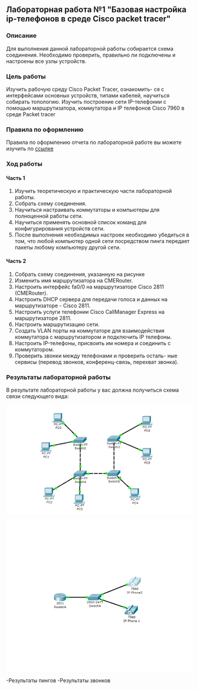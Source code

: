 ## Лабораторная работа №1 "Базовая настройка ip-телефонов в среде Сisco packet tracer"

### Описание
Для выполнения данной лабораторной работы собирается схема соединения. Необходимо проверить, правильно ли подключены и настроены все узлы устройств.

### Цель работы
Изучить рабочую среду Cisco Packet Tracer, ознакомить- ся с интерфейсами основных устройств, типами кабелей, научиться собирать топологию. Изучить построение сети IP-телефонии с помощью маршрутизатора, коммутатора и IP телефонов Cisco 7960 в среде Packet tracer

### Правила по оформлению
Правила по оформлению отчета по лабораторной работе вы можете изучить по [ссылке](../reportdesign.md)

### Ход работы

#### Часть 1

1. Изучить теоретическую и практическую части лабораторной работы.
2. Собрать схему соединения.
3. Научиться настраивать коммутаторы и компьютеры для полноценной работы сети.
4. Научиться применять основной список команд для конфигурирования устройств сети.
5. После выполнения необходимых настроек необходимо убедиться в том, что любой компьютер одной сети посредством пинга передает пакеты любому компьютеру другой сети.

#### Часть 2 

1. Собрать схему соединения, указанную на рисунке
2. Изменить имя маршрутизатора на CMERouter.
3. Настроить интерфейс fa0/0 на маршрутизаторе Cisco 2811 (CMERouter).
4. Настроить DHCP сервера для передачи голоса и данных на маршрутизаторе - Cisco 2811.
5. Настроить услуги телефонии Cisco CallManager Express на маршрутизаторе 2811.
6. Настроить маршрутизацию сети.
7. Создать VLAN порты на коммутаторе для взаимодействия коммутатора с маршрутизатором и подключить IP телефоны.
8. Настроить IP-телефоны, присвоить им номера и соединить с коммутатором.
9. Проверить звонки между телефонами и проверить осталь- ные сервисы (перевод звонков, конференц-связь, перехват звонка).

### Результаты лабораторной работы
В результате лабораторной работы у вас должна получиться схема связи следующего вида:

![Схема 1](sh.png)

![Схема 2](sh2.png)

-Результаты пингов
-Результаты звонков

